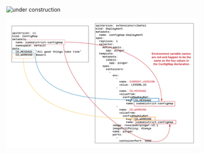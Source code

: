  <img src="http://www.gosc.org/_Media/under-construction-yellow-d_med.png" width="60" alt="under construction" />
 
 ![ConfigMap](https://raw.githubusercontent.com/reselbob/k8s-4-it-pros/master/lesson-10-configmaps/images/configmap.png)